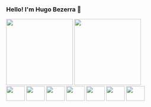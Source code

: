### Hello! I'm Hugo Bezerra 👋

<div>
  <a href="github.com/hugofigueiroa"></a>
  <img height="180em" src="https://github-readme-stats.vercel.app/api?username=hugofigueiroa&show_icons=true&theme=dracula#gh-dark-mode-only">
  <img height="180em" src="https://github-readme-stats.vercel.app/api/top-langs/?username=hugofigueiroa&layout=compact&langs_count=16&theme=dracula">
</div>

<div style="display:inline-block">
  <img align="center" height="40" width="50" src="https://cdn.jsdelivr.net/gh/devicons/devicon@latest/icons/java/java-original-wordmark.svg" />
  <img align="center" height="40" width="50" src="https://cdn.jsdelivr.net/gh/devicons/devicon@latest/icons/spring/spring-original-wordmark.svg" />      
  <img align="center" height="40" width="50" src="https://cdn.jsdelivr.net/gh/devicons/devicon@latest/icons/html5/html5-original-wordmark.svg" />
  <img align="center" height="40" width="50" src="https://cdn.jsdelivr.net/gh/devicons/devicon@latest/icons/css3/css3-original-wordmark.svg" />
  <img align="center" height="40" width="50" src="https://cdn.jsdelivr.net/gh/devicons/devicon@latest/icons/bootstrap/bootstrap-original.svg" />
  <img align="center" height="40" width="50" src="https://cdn.jsdelivr.net/gh/devicons/devicon@latest/icons/javascript/javascript-original.svg" />
  <img align="center" height="40" width="50" src="https://cdn.jsdelivr.net/gh/devicons/devicon@latest/icons/php/php-original.svg" />

                                        
</div>

